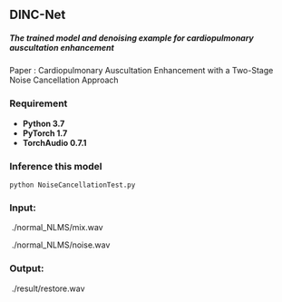 ## DINC-Net

#####   The trained model and denoising example for cardiopulmonary auscultation enhancement

  Paper : Cardiopulmonary Auscultation Enhancement with a Two-Stage Noise Cancellation Approach

### Requirement

- **Python 3.7**
- **PyTorch 1.7**
- **TorchAudio 0.7.1**

### Inference this model

```
python NoiseCancellationTest.py
```

### **Input:** 

​	 ./normal_NLMS/mix.wav

​	./normal_NLMS/noise.wav

### Output:

​	./result/restore.wav
